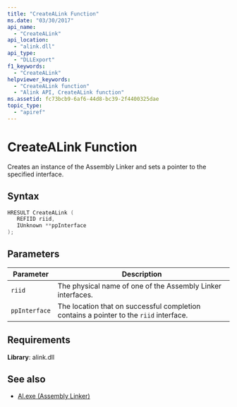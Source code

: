 ```yaml
---
title: "CreateALink Function"
ms.date: "03/30/2017"
api_name: 
  - "CreateALink"
api_location: 
  - "alink.dll"
api_type: 
  - "DLLExport"
f1_keywords: 
  - "CreateALink"
helpviewer_keywords: 
  - "CreateALink function"
  - "Alink API, CreateALink function"
ms.assetid: fc73bcb9-6af6-44d8-bc39-2f4400325dae
topic_type: 
  - "apiref"
---
```

# CreateALink Function

Creates an instance of the Assembly Linker and sets a pointer to the specified interface.  
  
## Syntax  
  
```cpp  
HRESULT CreateALink (  
   REFIID riid,  
   IUnknown **ppInterface  
);  
```  
  
## Parameters  
  
|Parameter|Description|  
|---------------|-----------------|  
|`riid`|The physical name of one of the Assembly Linker interfaces.|  
|`ppInterface`|The location that on successful completion contains a pointer to the `riid` interface.|  
  
## Requirements  

 **Library**: alink.dll  
  
## See also

- [Al.exe (Assembly Linker)](../../tools/al-exe-assembly-linker.md)
